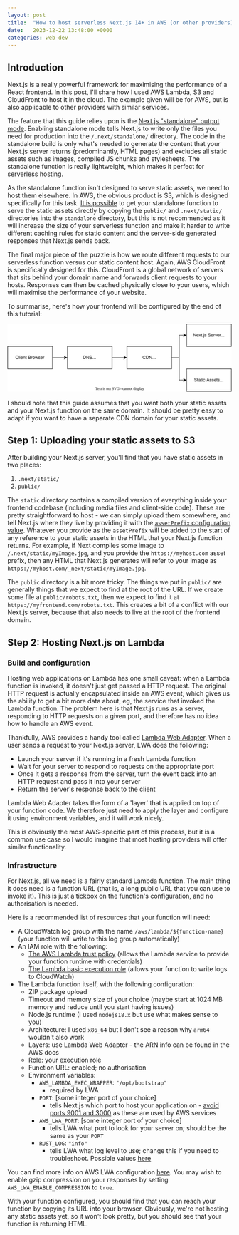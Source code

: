 ```yaml
---
layout: post
title:  "How to host serverless Next.js 14+ in AWS (or other providers)"
date:   2023-12-22 13:48:00 +0000
categories: web-dev
---
```


## Introduction

Next.js is a really powerful framework for maximising the performance of a React frontend. In this post, I'll share how I used AWS Lambda, S3 and CloudFront to host it in the cloud. The example given will be for AWS, but is also applicable to other providers with similar services.

The feature that this guide relies upon is the [Next.js "standalone" output mode](https://nextjs.org/docs/pages/api-reference/next-config-js/output#automatically-copying-traced-files). Enabling standalone mode tells Next.js to write only the files you need for production into the `/.next/standalone/` directory. The code in the standalone build is only what's needed to generate the content that your Next.js server returns (predominantly, HTML pages) and excludes all static assets such as images, compiled JS chunks and stylesheets. The standalone function is really lightweight, which makes it perfect for serverless hosting.

As the standalone function isn't designed to serve static assets, we need to host them elsewhere. In AWS, the obvious product is S3, which is designed specifically for this task. [It is possible](https://nextjs.org/docs/pages/api-reference/next-config-js/output#automatically-copying-traced-files) to get your standalone function to serve the static assets directly by copying the `public/` and `.next/static/` directories into the `standalone` directory, but this is not recommended as it will increase the size of your serverless function and make it harder to write different caching rules for static content and the server-side generated responses that Next.js sends back.

The final major piece of the puzzle is how we route different requests to our serverless function versus our static content host. Again, AWS CloudFront is specifically designed for this. CloudFront is a global network of servers that sits behind your domain name and forwards client requests to your hosts. Responses can then be cached physically close to your users, which will maximise the performance of your website.

To summarise, here's how your frontend will be configured by the end of this tutorial:

<img src="/assets/images/nextjs-diagram.svg" width="600px">

I should note that this guide assumes that you want both your static assets and your Next.js function on the same domain. It should be pretty easy to adapt if you want to have a separate CDN domain for your static assets.

## Step 1: Uploading your static assets to S3

After building your Next.js server, you'll find that you have static assets in two places:

1. `.next/static/`
2. `public/`

The `static` directory contains a compiled version of everything inside your frontend codebase (including media files and client-side code). These are pretty straightforward to host - we can simply upload them somewhere, and tell Next.js where they live by providing it with the [`assetPrefix` configuration value](https://nextjs.org/docs/pages/api-reference/next-config-js/assetPrefix). Whatever you provide as the `assetPrefix` will be added to the start of any reference to your static assets in the HTML that your Next.js function returns. For example, if Next compiles some image to `/.next/static/myImage.jpg`, and you provide the `https://myhost.com` asset prefix, then any HTML that Next.js generates will refer to your image as `https://myhost.com/_next/static/myImage.jpg`.

The `public` directory is a bit more tricky. The things we put in `public/` are generally things that we expect to find at the root of the URL. If we create some file at `public/robots.txt`, then we expect to find it at `https://myfrontend.com/robots.txt`. This creates a bit of a conflict with our Next.js server, because that also needs to live at the root of the frontend domain.

## Step 2: Hosting Next.js on Lambda

### Build and configuration

Hosting web applications on Lambda has one small caveat: when a Lambda function is invoked, it doesn't just get passed a HTTP request. The original HTTP request is actually encapsulated inside an AWS event, which gives us the ability to get a bit more data about, eg, the service that invoked the Lambda function. The problem here is that Next.js runs as a server, responding to HTTP requests on a given port, and therefore has no idea how to handle an AWS event.

Thankfully, AWS provides a handy tool called [Lambda Web Adapter](https://github.com/awslabs/aws-lambda-web-adapter#aws-lambda-web-adapter). When a user sends a request to your Next.js server, LWA does the following:

- Launch your server if it's running in a fresh Lambda function
- Wait for your server to respond to requests on the appropriate port
- Once it gets a response from the server, turn the event back into an HTTP request and pass it into your server
- Return the server's response back to the client

Lambda Web Adapter takes the form of a 'layer' that is applied on top of your function code. We therefore just need to apply the layer and configure it using environment variables, and it will work nicely.

This is obviously the most AWS-specific part of this process, but it is a common use case so I would imagine that most hosting providers will offer similar functionality.

### Infrastructure

For Next.js, all we need is a fairly standard Lambda function. The main thing it does need is a function URL (that is, a long public URL that you can use to invoke it). This is just a tickbox on the function's configuration, and no authorisation is needed.

Here is a recommended list of resources that your function will need:

- A CloudWatch log group with the name `/aws/lambda/${function-name}` (your function will write to this log group automatically)
- An IAM role with the following:
  - [The AWS Lambda trust policy](https://docs.aws.amazon.com/lambda/latest/dg/lambda-intro-execution-role.html) (allows the Lambda service to provide your function runtime with credentials)
  - [The Lambda basic execution role](https://docs.aws.amazon.com/aws-managed-policy/latest/reference/AWSLambdaBasicExecutionRole.html) (allows your function to write logs to CloudWatch)
- The Lambda function itself, with the following configuration:
  - ZIP package upload
  - Timeout and memory size of your choice (maybe start at 1024 MB memory and reduce until you start having issues)
  - Node.js runtime (I used `nodejs18.x` but use what makes sense to you)
  - Architecture: I used `x86_64` but I don't see a reason why `arm64` wouldn't also work
  - Layers: use Lambda Web Adapter - the ARN info can be found in the AWS docs
  - Role: your execution role
  - Function URL: enabled; no authorisation
  - Environment variables:
    - `AWS_LAMBDA_EXEC_WRAPPER`: `"/opt/bootstrap"`
      - required by LWA
    - `PORT`: [some integer port of your choice]
      - tells Next.js which port to host your application on - [avoid ports 9001 and 3000](https://github.com/awslabs/aws-lambda-web-adapter#configurations) as these are used by AWS services
    - `AWS_LWA_PORT`: [some integer port of your choice]
      - tells LWA what port to look for your server on; should be the same as your `PORT`
    - `RUST_LOG`: `"info"`
      - tells LWA what log level to use; change this if you need to troubleshoot. Possible values [here](https://docs.rs/env_logger/0.10.1/env_logger/#enabling-logging)

You can find more info on AWS LWA configuration [here](https://github.com/awslabs/aws-lambda-web-adapter#lambda-functions-packaged-as-zip-package-for-aws-managed-runtimes). You may wish to enable gzip compression on your responses by setting `AWS_LWA_ENABLE_COMPRESSION` to `true`.

With your function configured, you should find that you can reach your function by copying its URL into your browser. Obviously, we're not hosting any static assets yet, so it won't look pretty, but you should see that your function is returning HTML.
